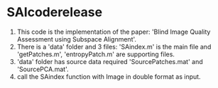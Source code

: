 # SAIcoderelease
1) This code is the implementation of the paper: 'Blind Image Quality Assessment using Subspace Alignment'.  <br />
2) There is a 'data' folder and 3 files: 'SAindex.m' is the main file and 'getPatches.m', 'entropyPatch.m' are supporting files. <br />
3) 'data' folder has source data required 'SourcePatches.mat' and 'SourcePCA.mat'. <br />
4) call the SAindex function with Image in double format as input. <br />
